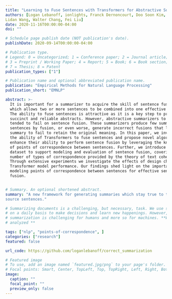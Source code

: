 ```yaml
---
title: "Learning to Fuse Sentences with Transformers for Abstractive Summarization"
authors: [Logan Lebanoff, ionlights, Franck Dernoncourt, Doo Soon Kim, 
Lidan Wang, Walter Chang, Fei Liu]
date: 2020-11-16T00:00:00-04:00 
doi: ""

# Schedule page publish date (NOT publication's date).
publishDate: 2020-09-14T00:00:00-04:00

# Publication type.
# Legend: 0 = Uncategorized; 1 = Conference paper; 2 = Journal article;
# 3 = Preprint / Working Paper; 4 = Report; 5 = Book; 6 = Book section;
# 7 = Thesis; 8 = Patent
publication_types: ["1"]

# Publication name and optional abbreviated publication name.
publication: "Empirical Methods for Natural Language Processing"
publication_short: "EMNLP"

abstract: >-
  It is important for a summarizer to acquire the skill of sentence fusion,
  which allows two or more sentences to be combined into one effective sentence.
  The ability to fuse sentences is attractive as it is a key step to produce
  succinct and reliable abstracts. However, abstractive summarizers to date have
  tended to fail on sentence fusion. These summarizers produce few summary
  sentences by fusion, or even worse, generate incorrect fusions that lead the
  summary to fail to retain the original meaning. In this paper, we investigate
  the ability of Transformers to fuse sentences and propose novel algorithms to
  enhance their ability to perform sentence fusion by leveraging the knowledge
  of points of correspondence between sentences. Further, we introduce a novel
  dataset to support modeling and evaluation of sentence fusion, covering a
  number of types of correspondence provided by the theory of text cohesion.
  Through extensive experiments we investigate the effects of design choices on
  Transformer model performance. Our findings shed light on the importance of
  modeling points of correspondence between sentences for effective sentence
  fusion.


# Summary. An optional shortened abstract.
summary: "A new framework for generating summaries which stay true to their
source sentences."

# Summarizing documents is a challenging, but necessary, task. We use summaries
# on a daily basis to make decisions and learn new happenings. However, 
# summarization is challenging for humans and more so for machines. **We
# analyzed **

tags: ["nlp", "points-of-correspondence", ]
categories: ["research"]
featured: false

url_code: https://github.com/loganlebanoff/correct_summarization

# Featured image
# To use, add an image named `featured.jpg/png` to your page's folder. 
# Focal points: Smart, Center, TopLeft, Top, TopRight, Left, Right, BottomLeft, Bottom, BottomRight.
image:
  caption: ""
  focal_point: ""
  preview_only: false
---
```

